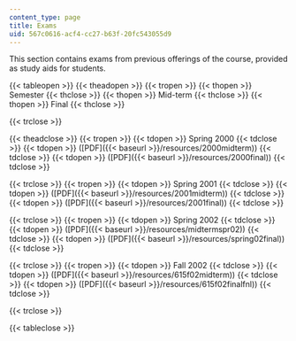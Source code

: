 ```yaml
---
content_type: page
title: Exams
uid: 567c0616-acf4-cc27-b63f-20fc543055d9
---
```


This section contains exams from previous offerings of the course, provided as study aids for students.

{{< tableopen >}}
{{< theadopen >}}
{{< tropen >}}
{{< thopen >}}
Semester
{{< thclose >}}
{{< thopen >}}
Mid-term
{{< thclose >}}
{{< thopen >}}
Final
{{< thclose >}}

{{< trclose >}}

{{< theadclose >}}
{{< tropen >}}
{{< tdopen >}}
Spring 2000
{{< tdclose >}}
{{< tdopen >}}
([PDF]({{< baseurl >}}/resources/2000midterm))
{{< tdclose >}}
{{< tdopen >}}
([PDF]({{< baseurl >}}/resources/2000final))
{{< tdclose >}}

{{< trclose >}}
{{< tropen >}}
{{< tdopen >}}
Spring 2001
{{< tdclose >}}
{{< tdopen >}}
([PDF]({{< baseurl >}}/resources/2001midterm))
{{< tdclose >}}
{{< tdopen >}}
([PDF]({{< baseurl >}}/resources/2001final))
{{< tdclose >}}

{{< trclose >}}
{{< tropen >}}
{{< tdopen >}}
Spring 2002
{{< tdclose >}}
{{< tdopen >}}
([PDF]({{< baseurl >}}/resources/midtermspr02))
{{< tdclose >}}
{{< tdopen >}}
([PDF]({{< baseurl >}}/resources/spring02final))
{{< tdclose >}}

{{< trclose >}}
{{< tropen >}}
{{< tdopen >}}
Fall 2002
{{< tdclose >}}
{{< tdopen >}}
([PDF]({{< baseurl >}}/resources/615f02midterm))
{{< tdclose >}}
{{< tdopen >}}
([PDF]({{< baseurl >}}/resources/615f02finalfnl))
{{< tdclose >}}

{{< trclose >}}

{{< tableclose >}}